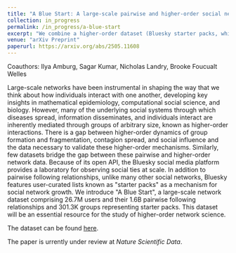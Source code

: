 ```yaml
---
title: "A Blue Start: A large-scale pairwise and higher-order social network dataset"
collection: in_progress
permalink: /in_progress/a-blue-start
excerpt: "We combine a higher-order dataset (Bluesky starter packs, which are user-created collections of accounts that other users can then follow en masse with one click) with a dyadic dataset (the Bluesky following network) in a dataset paper. The dataset is available on SOMAR at ICPSR, and we have a preprint of the dataset paper on arXiv." 
venue: "arXiv Preprint"
paperurl: https://arxiv.org/abs/2505.11608
---
```

Coauthors: Ilya Amburg, Sagar Kumar, Nicholas Landry, Brooke Foucualt Welles

Large-scale networks have been instrumental in shaping the way that we think about how individuals interact with one another, developing key insights in mathematical epidemiology, computational social science, and biology. However, many of the underlying social systems through which diseases spread, information disseminates, and individuals interact are inherently mediated through groups of arbitrary size, known as higher-order interactions. There is a gap between higher-order dynamics of group formation and fragmentation, contagion spread, and social influence and the data necessary to validate these higher-order mechanisms. Similarly, few datasets bridge the gap between these pairwise and higher-order network data. Because of its open API, the Bluesky social media platform provides a laboratory for observing social ties at scale. In addition to pairwise following relationships, unlike many other social networks, Bluesky features user-curated lists known as "starter packs" as a mechanism for social network growth. We introduce "A Blue Start", a large-scale network dataset comprising 26.7M users and their 1.6B pairwise following relationships and 301.3K groups representing starter packs. This dataset will be an essential resource for the study of higher-order network science.

The dataset can be found [here](https://doi.org/10.3886/kf6e-zq94). 

The paper is urrently under review at *Nature Scientific Data*.